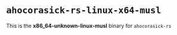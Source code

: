 # `ahocorasick-rs-linux-x64-musl`

This is the **x86_64-unknown-linux-musl** binary for `ahocorasick-rs`
